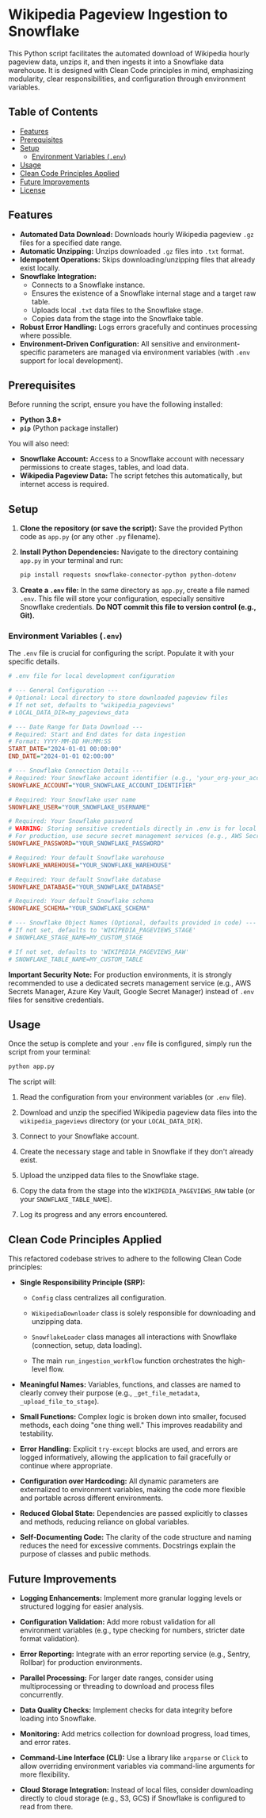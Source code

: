 # Wikipedia Pageview Ingestion to Snowflake

This Python script facilitates the automated download of Wikipedia hourly pageview data, unzips it, and then ingests it into a Snowflake data warehouse. It is designed with Clean Code principles in mind, emphasizing modularity, clear responsibilities, and configuration through environment variables.

## Table of Contents

* [Features](#features)
* [Prerequisites](#prerequisites)
* [Setup](#setup)
    * [Environment Variables (`.env`)](#environment-variables-env)
* [Usage](#usage)
* [Clean Code Principles Applied](#clean-code-principles-applied)
* [Future Improvements](#future-improvements)
* [License](#license)

## Features

* **Automated Data Download:** Downloads hourly Wikipedia pageview `.gz` files for a specified date range.
* **Automatic Unzipping:** Unzips downloaded `.gz` files into `.txt` format.
* **Idempotent Operations:** Skips downloading/unzipping files that already exist locally.
* **Snowflake Integration:**
    * Connects to a Snowflake instance.
    * Ensures the existence of a Snowflake internal stage and a target raw table.
    * Uploads local `.txt` data files to the Snowflake stage.
    * Copies data from the stage into the Snowflake table.
* **Robust Error Handling:** Logs errors gracefully and continues processing where possible.
* **Environment-Driven Configuration:** All sensitive and environment-specific parameters are managed via environment variables (with `.env` support for local development).

## Prerequisites

Before running the script, ensure you have the following installed:

* **Python 3.8+**
* **`pip`** (Python package installer)

You will also need:

* **Snowflake Account:** Access to a Snowflake account with necessary permissions to create stages, tables, and load data.
* **Wikipedia Pageview Data:** The script fetches this automatically, but internet access is required.

## Setup

1.  **Clone the repository (or save the script):**
    Save the provided Python code as `app.py` (or any other `.py` filename).

2.  **Install Python Dependencies:**
    Navigate to the directory containing `app.py` in your terminal and run:

    ```bash
    pip install requests snowflake-connector-python python-dotenv
    ```

3.  **Create a `.env` file:**
    In the same directory as `app.py`, create a file named `.env`. This file will store your configuration, especially sensitive Snowflake credentials. **Do NOT commit this file to version control (e.g., Git).**

### Environment Variables (`.env`)

The `.env` file is crucial for configuring the script. Populate it with your specific details.

```ini
# .env file for local development configuration

# --- General Configuration ---
# Optional: Local directory to store downloaded pageview files
# If not set, defaults to "wikipedia_pageviews"
# LOCAL_DATA_DIR=my_pageviews_data

# --- Date Range for Data Download ---
# Required: Start and End dates for data ingestion
# Format: YYYY-MM-DD HH:MM:SS
START_DATE="2024-01-01 00:00:00"
END_DATE="2024-01-01 02:00:00"

# --- Snowflake Connection Details ---
# Required: Your Snowflake account identifier (e.g., 'your_org-your_account')
SNOWFLAKE_ACCOUNT="YOUR_SNOWFLAKE_ACCOUNT_IDENTIFIER"

# Required: Your Snowflake user name
SNOWFLAKE_USER="YOUR_SNOWFLAKE_USERNAME"

# Required: Your Snowflake password
# WARNING: Storing sensitive credentials directly in .env is for local dev ONLY.
# For production, use secure secret management services (e.g., AWS Secrets Manager, Azure Key Vault).
SNOWFLAKE_PASSWORD="YOUR_SNOWFLAKE_PASSWORD"

# Required: Your default Snowflake warehouse
SNOWFLAKE_WAREHOUSE="YOUR_SNOWFLAKE_WAREHOUSE"

# Required: Your default Snowflake database
SNOWFLAKE_DATABASE="YOUR_SNOWFLAKE_DATABASE"

# Required: Your default Snowflake schema
SNOWFLAKE_SCHEMA="YOUR_SNOWFLAKE_SCHEMA"

# --- Snowflake Object Names (Optional, defaults provided in code) ---
# If not set, defaults to 'WIKIPEDIA_PAGEVIEWS_STAGE'
# SNOWFLAKE_STAGE_NAME=MY_CUSTOM_STAGE

# If not set, defaults to 'WIKIPEDIA_PAGEVIEWS_RAW'
# SNOWFLAKE_TABLE_NAME=MY_CUSTOM_TABLE
```

**Important Security Note:** For production environments, it is strongly recommended to use a dedicated secrets management service (e.g., AWS Secrets Manager, Azure Key Vault, Google Secret Manager) instead of `.env` files for sensitive credentials.

## Usage

Once the setup is complete and your `.env` file is configured, simply run the script from your terminal:

```bash
python app.py
```

The script will:

1. Read the configuration from your environment variables (or `.env` file).

2. Download and unzip the specified Wikipedia pageview data files into the `wikipedia_pageviews` directory (or your `LOCAL_DATA_DIR`).

3. Connect to your Snowflake account.

4. Create the necessary stage and table in Snowflake if they don't already exist.

5. Upload the unzipped data files to the Snowflake stage.

6. Copy the data from the stage into the `WIKIPEDIA_PAGEVIEWS_RAW` table (or your `SNOWFLAKE_TABLE_NAME`).

7. Log its progress and any errors encountered.

## Clean Code Principles Applied

This refactored codebase strives to adhere to the following Clean Code principles:

* **Single Responsibility Principle (SRP):**

  * `Config` class centralizes all configuration.

  * `WikipediaDownloader` class is solely responsible for downloading and unzipping data.

  * `SnowflakeLoader` class manages all interactions with Snowflake (connection, setup, data loading).

  * The main `run_ingestion_workflow` function orchestrates the high-level flow.

* **Meaningful Names:** Variables, functions, and classes are named to clearly convey their purpose (e.g., `_get_file_metadata`, `_upload_file_to_stage`).

* **Small Functions:** Complex logic is broken down into smaller, focused methods, each doing "one thing well." This improves readability and testability.

* **Error Handling:** Explicit `try-except` blocks are used, and errors are logged informatively, allowing the application to fail gracefully or continue where appropriate.

* **Configuration over Hardcoding:** All dynamic parameters are externalized to environment variables, making the code more flexible and portable across different environments.

* **Reduced Global State:** Dependencies are passed explicitly to classes and methods, reducing reliance on global variables.

* **Self-Documenting Code:** The clarity of the code structure and naming reduces the need for excessive comments. Docstrings explain the purpose of classes and public methods.

## Future Improvements

* **Logging Enhancements:** Implement more granular logging levels or structured logging for easier analysis.

* **Configuration Validation:** Add more robust validation for all environment variables (e.g., type checking for numbers, stricter date format validation).

* **Error Reporting:** Integrate with an error reporting service (e.g., Sentry, Rollbar) for production environments.

* **Parallel Processing:** For larger date ranges, consider using multiprocessing or threading to download and process files concurrently.

* **Data Quality Checks:** Implement checks for data integrity before loading into Snowflake.

* **Monitoring:** Add metrics collection for download progress, load times, and error rates.

* **Command-Line Interface (CLI):** Use a library like `argparse` or `Click` to allow overriding environment variables via command-line arguments for more flexibility.

* **Cloud Storage Integration:** Instead of local files, consider downloading directly to cloud storage (e.g., S3, GCS) if Snowflake is configured to read from there.

